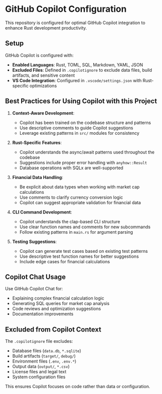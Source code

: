 # GitHub Copilot Configuration

This repository is configured for optimal GitHub Copilot integration to enhance Rust development productivity.

## Setup

GitHub Copilot is configured with:

- **Enabled Languages**: Rust, TOML, SQL, Markdown, YAML, JSON
- **Excluded Files**: Defined in `.copilotignore` to exclude data files, build artifacts, and sensitive content
- **VS Code Integration**: Configured in `.vscode/settings.json` with Rust-specific optimizations

## Best Practices for Using Copilot with this Project

1. **Context-Aware Development**:
   - Copilot has been trained on the codebase structure and patterns
   - Use descriptive comments to guide Copilot suggestions
   - Leverage existing patterns in `src/` modules for consistency

2. **Rust-Specific Features**:
   - Copilot understands the async/await patterns used throughout the codebase
   - Suggestions include proper error handling with `anyhow::Result`
   - Database operations with SQLx are well-supported

3. **Financial Data Handling**:
   - Be explicit about data types when working with market cap calculations
   - Use comments to clarify currency conversion logic
   - Copilot can suggest appropriate validation for financial data

4. **CLI Command Development**:
   - Copilot understands the clap-based CLI structure
   - Use clear function names and comments for new subcommands
   - Follow existing patterns in `main.rs` for argument parsing

5. **Testing Suggestions**:
   - Copilot can generate test cases based on existing test patterns
   - Use descriptive test function names for better suggestions
   - Include edge cases for financial calculations

## Copilot Chat Usage

Use GitHub Copilot Chat for:
- Explaining complex financial calculation logic
- Generating SQL queries for market cap analysis
- Code reviews and optimization suggestions
- Documentation improvements

## Excluded from Copilot Context

The `.copilotignore` file excludes:
- Database files (`data.db`, `*.sqlite`)
- Build artifacts (`target/`, `debug/`)
- Environment files (`.env`, `.env.*`)
- Output data (`output/`, `*.csv`)
- License files and legal text
- System configuration files

This ensures Copilot focuses on code rather than data or configuration.